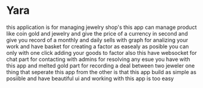# Yara
this application is for managing jewelry shop's
this app can manage product like coin gold and jewelry and give the price of a currency in second and give you record of a monthly and daily sells with graph for analizing your work
and have basket for creating a factor as easealy as posible you can only with one click adding your goods to factor 
also this have websocket for chat part for contacting with admins for resolving any esue you have with this app
and melted gold part for recording a deal between two jeweler 
one thing that seperate this app from the other is that this app build as simple as posiible and have beautiful ui 
and working with this app is too easy 

